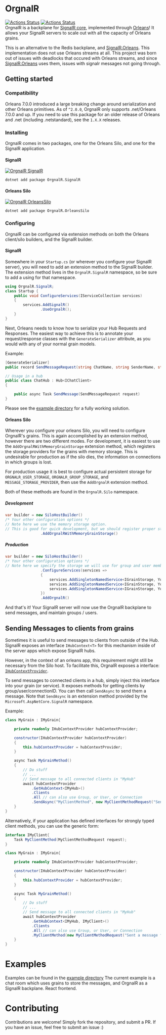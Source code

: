 # OrgnalR

[![Actions Status](https://github.com/LiamMorrow/OrgnalR/workflows/build/badge.svg)](https://github.com/LiamMorrow/OrgnalR/actions)
[![Actions Status](https://github.com/LiamMorrow/OrgnalR/workflows/test/badge.svg)](https://github.com/LiamMorrow/OrgnalR/actions)  
OrgnalR is a backplane for [SignalR core](https://github.com/aspnet/AspNetCore/tree/master/src/SignalR), implemented through [Orleans](https://github.com/dotnet/orleans)!
It allows your SignalR servers to scale out with all the capacity of Orleans grains.

This is an alternative to the Redis backplane, and [SignalR.Orleans](https://github.com/OrleansContrib/SignalR.Orleans). This implementation does not use Orleans streams at all. This project was born out of issues with deadlocks that occured with Orleans streams, and since [SignalR.Orleans](https://github.com/OrleansContrib/SignalR.Orleans) uses them, issues with signalr messages not going through.

## Getting started
### Compatibility
Orleans 7.0.0 introduced a large breaking change around serialization and other Orleans primitives.  As of `^2.0.0`, OrgnalR only supports .net/Orleans 7.0.0 and up.  If you need to use this package for an older release of Orleans and .net (including .netstandard), see the `1.X.X` releases.

### Installing

OrgnalR comes in two packages, one for the Orleans Silo, and one for the SignalR application.

#### SignalR

<a href="https://www.nuget.org/packages/OrgnalR.Signalr">![OrgnalR SignalR](https://img.shields.io/nuget/v/OrgnalR.SignalR?logo=SignalR)</a>

```
dotnet add package OrgnalR.SignalR
```

#### Orleans Silo

<a href="https://www.nuget.org/packages/OrgnalR.OrleansSilo">![OrgnalR OrleansSilo](https://img.shields.io/nuget/v/OrgnalR.OrleansSilo?logo=OrleansSilo)</a>

```
dotnet add package OrgnalR.OrleansSilo
```

### Configuring

OrgnalR can be configured via extension methods on both the Orleans client/silo builders, and the SignalR builder.

#### SignalR

Somewhere in your `Startup.cs` (or wherever you configure your SignalR server), you will need to add an extension method to the SignalR builder. The extension method lives in the `OrgnalR.SignalR` namespace, so be sure to add a using for that namespace.

```c#
using OrgnalR.SignalR;
class Startup {
    public void ConfigureServices(IServiceCollection services)
    {
        services.AddSignalR()
                .UseOrgnalR();
    }
}
```

Next, Orleans needs to know how to serialize your Hub Requests and Responses.
The easiest way to achieve this is to annotate your request/response classes with the `GenerateSerializer` attribute, as you would with any of your normal grain models.

Example:

```c#
[GenerateSerializer]
public record SendMessageRequest(string ChatName, string SenderName, string Message);

// Usage in a hub
public class ChatHub : Hub<IChatClient>
{

    public async Task SendMessage(SendMessageRequest request)
}
```

Please see the [example directory](example) for a fully working solution.

#### Orleans Silo

Wherever you configure your orleans Silo, you will need to configure OrgnalR's grains. This is again accomplished by an extension method, however there are two different modes. For development, it is easiest to use the `AddOrgnalRWithMemoryGrainStorage` extension method, which registers the storage providers for the grains with memory storage. This is undesirable for production as if the silo dies, the information on connections in which groups is lost.

For production usage it is best to configure actual persistent storage for `ORGNALR_USER_STORAGE`, `ORGNALR_GROUP_STORAGE`, and `MESSAGE_STORAGE_PROVIDER`, then use the `AddOrgnalR` extension method.

Both of these methods are found in the `OrgnalR.Silo` namespace.

##### Development

```c#
var builder = new SiloHostBuilder()
/* Your other configuration options */
// Note here we use the memory storage option.
// This is good for quick development, but we should register proper storage for production
                .AddOrgnalRWithMemoryGrainStorage()
```

##### Production

```c#
var builder = new SiloHostBuilder()
/* Your other configuration options */
// Note here we specify the storage we will use for group and user membership
                .ConfigureServices(services =>
                {
                    services.AddSingletonNamedService<IGrainStorage, YourStorageProvider>(Extensions.USER_STORAGE_PROVIDER);
                    services.AddSingletonNamedService<IGrainStorage, YourStorageProvider>(Extensions.GROUP_STORAGE_PROVIDER);
                    services.AddSingletonNamedService<IGrainStorage, YourStorageProvider>(Extensions.MESSAGE_STORAGE_PROVIDER);
                })
                .AddOrgnalR()
```

And that's it! Your SignalR server will now use the OrgnalR backplane to send messages, and maintain groups / users.

## Sending Messages to clients from grains

Sometimes it is useful to send messages to clients from outside of the Hub. SignalR exposes an interface `IHubContext<T>` for this mechanism inside of the server apps which expose SignalR hubs.

However, in the context of an orleans app, this requirement might still be necessary from the Silo host. To facilitate this, OrgnalR exposes a interface: [`IHubContextProvider`](/src/OrgnalR.Core/Provider/HubContextProvider.cs).

To send messages to connected clients in a hub, simply inject this interface into your grain (or service).
It exposes methods for getting clients by group/user/connectionID. You can then call `SendAsync` to send them a message.
Note that `SendAsync` is an extension method provided by the `Microsoft.AspNetCore.SignalR` namespace.

Example:

```csharp
class MyGrain : IMyGrain{

    private readonly IHubContextProvider hubContextProvider;

    constructor(IHubContextProvider hubContextProvider)
    {
        this.hubContextProvider = hubContextProvider;
    }

    async Task MyGrainMethod()
    {
        // Do stuff
        // ...
        // Send message to all connected clients in "MyHub"
        await hubContextProvider
            .GetHubContext<IMyHub>()
            .Clients
            .All // can also use Group, or User, or Connection
            .SendAsync("MyClientMethod", new MyClientMethodRequest("Sent a message from a grain!"));
    }
}
```

Alternatively, if your application has defined interfaces for strongly typed client methods, you can use the generic form:

```csharp
interface IMyClient{
    Task MyClientMethod(MyClientMethodRequest request);
}

class MyGrain : IMyGrain{

    private readonly IHubContextProvider hubContextProvider;

    constructor(IHubContextProvider hubContextProvider)
    {
        this.hubContextProvider = hubContextProvider;
    }

    async Task MyGrainMethod()
    {
        // Do stuff
        // ...
        // Send message to all connected clients in "MyHub"
        await hubContextProvider
            .GetHubContext<IMyHub, IMyClient>()
            .Clients
            .All // can also use Group, or User, or Connection
            .MyClientMethod(new MyClientMethodRequest("Sent a message from a grain!"));
    }
}
```

# Examples

Examples can be found in the [example directory](example)
The current example is a chat room which uses grains to store the messages, and OrgnalR as a SignalR backplane. React frontend.

# Contributing

Contributions are welcome! Simply fork the repository, and submit a PR. If you have an issue, feel free to submit an issue :)
